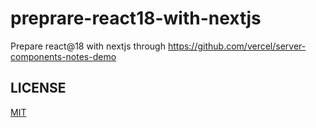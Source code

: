 # preprare-react18-with-nextjs

Prepare react@18 with nextjs through https://github.com/vercel/server-components-notes-demo

## LICENSE

[MIT](./LICENSE)

